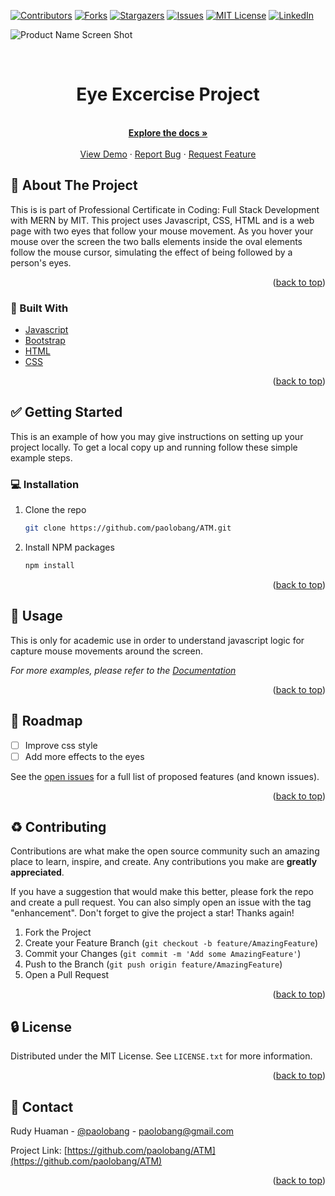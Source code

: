 <div id="top"></div>
<!--
*** Thanks for checking out the Best-README-Template. If you have a suggestion
*** that would make this better, please fork the repo and create a pull request
*** or simply open an issue with the tag "enhancement".
*** Don't forget to give the project a star!
*** Thanks again! Now go create something AMAZING! :D
-->



<!-- PROJECT SHIELDS -->
<!--
*** I'm using markdown "reference style" links for readability.
*** Reference links are enclosed in brackets [ ] instead of parentheses ( ).
*** See the bottom of this document for the declaration of the reference variables
*** for contributors-url, forks-url, etc. This is an optional, concise syntax you may use.
*** https://www.markdownguide.org/basic-syntax/#reference-style-links
-->
[![Contributors][contributors-shield]][contributors-url]
[![Forks][forks-shield]][forks-url]
[![Stargazers][stars-shield]][stars-url]
[![Issues][issues-shield]][issues-url]
[![MIT License][license-shield]][license-url]
[![LinkedIn][linkedin-shield]][linkedin-url]


![Product Name Screen Shot][product-screenshot]
<!-- PROJECT LOGO -->
<br />
<div align="center">
<h1 align="center">Eye Excercise Project </h1>

  <p align="center">
    <br />
    <a href="https://github.com/paolobang/ATM" ><strong>Explore the docs »</strong></a>
    <br />
    <br />
    <a href="https://paolobang.github.io/ATM/" target="_blank">View Demo</a>
    ·
    <a href="https://github.com/paolobang/ATM/issues">Report Bug</a>
    ·
    <a href="https://github.com/paolobang/ATM/issues">Request Feature</a>
  </p>
</div>



<!-- ABOUT THE PROJECT -->
## :open_file_folder: About The Project



This is is part of Professional Certificate in Coding: Full Stack Development with MERN by MIT. This project uses Javascript, CSS, HTML and is a web page with two eyes that follow your mouse movement. As you hover your mouse over the screen the two balls elements inside the oval elements follow the mouse cursor, simulating the effect of being followed by a person's eyes.


<p align="right">(<a href="#top">back to top</a>)</p>



### :rocket: Built With

* [Javascript](https://developer.mozilla.org/en-US/docs/Web/JavaScript)
* [Bootstrap](https://getbootstrap.com)
* [HTML](https://developer.mozilla.org/en-US/docs/Web/HTML)
* [CSS](https://developer.mozilla.org/en-US/docs/Web/CSS)

<p align="right">(<a href="#top">back to top</a>)</p>



<!-- GETTING STARTED -->
## :white_check_mark: Getting Started

This is an example of how you may give instructions on setting up your project locally.
To get a local copy up and running follow these simple example steps.

### :computer: Installation

1. Clone the repo
   ```sh
   git clone https://github.com/paolobang/ATM.git
   ```
2. Install NPM packages
   ```sh
   npm install
   ```

<p align="right">(<a href="#top">back to top</a>)</p>



<!-- USAGE EXAMPLES -->
## :pencil: Usage

This is only for academic use in order to understand javascript logic for capture mouse movements around the screen. 

_For more examples, please refer to the [Documentation](https://example.com)_

<p align="right">(<a href="#top">back to top</a>)</p>



<!-- ROADMAP -->
## :dart: Roadmap

- [ ] Improve css style
- [ ] Add more effects to the eyes

See the [open issues](https://github.com/paolobang/ATM/issues) for a full list of proposed features (and known issues).

<p align="right">(<a href="#top">back to top</a>)</p>



<!-- CONTRIBUTING -->
## :recycle: Contributing

Contributions are what make the open source community such an amazing place to learn, inspire, and create. Any contributions you make are **greatly appreciated**.

If you have a suggestion that would make this better, please fork the repo and create a pull request. You can also simply open an issue with the tag "enhancement".
Don't forget to give the project a star! Thanks again!

1. Fork the Project
2. Create your Feature Branch (`git checkout -b feature/AmazingFeature`)
3. Commit your Changes (`git commit -m 'Add some AmazingFeature'`)
4. Push to the Branch (`git push origin feature/AmazingFeature`)
5. Open a Pull Request

<p align="right">(<a href="#top">back to top</a>)</p>



<!-- LICENSE -->
## :lock: License

Distributed under the MIT License. See `LICENSE.txt` for more information.

<p align="right">(<a href="#top">back to top</a>)</p>



<!-- CONTACT -->
## :wave: Contact

Rudy Huaman - [@paolobang](https://twitter.com/paolobang) - paolobang@gmail.com

Project Link: [https://github.com/paolobang/ATM](https://github.com/paolobang/ATM)

<p align="right">(<a href="#top">back to top</a>)</p>


<!-- MARKDOWN LINKS & IMAGES -->
<!-- https://www.markdownguide.org/basic-syntax/#reference-style-links -->
[contributors-shield]: https://img.shields.io/github/contributors/paolobang/ATM.svg?style=for-the-badge
[contributors-url]: https://github.com/paolobang/ATM/graphs/contributors
[forks-shield]: https://img.shields.io/github/forks/paolobang/ATM.svg?style=for-the-badge
[forks-url]: https://github.com/paolobang/ATM/network/members
[stars-shield]: https://img.shields.io/github/stars/paolobang/ATM.svg?style=for-the-badge
[stars-url]: https://github.com/paolobang/ATM/stargazers
[issues-shield]: https://img.shields.io/github/issues/paolobang/ATM.svg?style=for-the-badge
[issues-url]: https://github.com/paolobang/ATM/issues
[license-shield]: https://img.shields.io/github/license/paolobang/ATM.svg?style=for-the-badge
[license-url]: https://github.com/paolobang/ATM/blob/master/LICENSE.txt
[linkedin-shield]: https://img.shields.io/badge/-LinkedIn-black.svg?style=for-the-badge&logo=linkedin&colorB=555
[linkedin-url]: https://www.linkedin.com/in/rudyhuaman/
[product-screenshot]: /assets/screen.gif